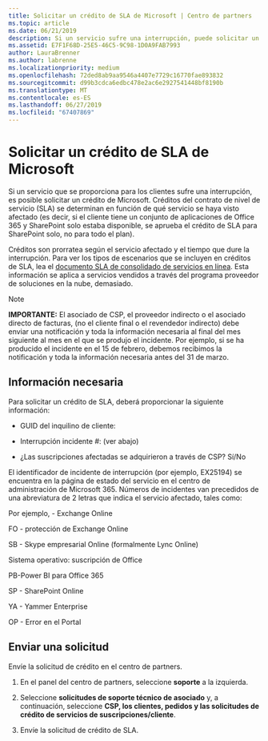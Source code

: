 ```yaml
---
title: Solicitar un crédito de SLA de Microsoft | Centro de partners
ms.topic: article
ms.date: 06/21/2019
description: Si un servicio sufre una interrupción, puede solicitar un crédito de SLA para su cliente.
ms.assetid: E7F1F68D-25E5-46C5-9C98-1D0A9FAB7993
author: LauraBrenner
ms.author: labrenne
ms.localizationpriority: medium
ms.openlocfilehash: 72ded8ab9aa9546a4407e7729c16770fae893832
ms.sourcegitcommit: d99b3cdca6edbc478e2ac6e2927541448bf8190b
ms.translationtype: MT
ms.contentlocale: es-ES
ms.lasthandoff: 06/27/2019
ms.locfileid: "67407869"
---
```

# <a name="request-an-sla-credit-from-microsoft"></a>Solicitar un crédito de SLA de Microsoft 

Si un servicio que se proporciona para los clientes sufre una interrupción, es posible solicitar un crédito de Microsoft. Créditos del contrato de nivel de servicio (SLA) se determinan en función de qué servicio se haya visto afectado (es decir, si el cliente tiene un conjunto de aplicaciones de Office 365 y SharePoint solo estaba disponible, se aprueba el crédito de SLA para SharePoint solo, no para todo el plan).

Créditos son prorratea según el servicio afectado y el tiempo que dure la interrupción. Para ver los tipos de escenarios que se incluyen en créditos de SLA, lea el [documento SLA de consolidado de servicios en línea](http://www.microsoftvolumelicensing.com/DocumentSearch.aspx?Mode=3&DocumentTypeId=37). Esta información se aplica a servicios vendidos a través del programa proveedor de soluciones en la nube, demasiado.

>[!Note]
>**IMPORTANTE:** El asociado de CSP, el proveedor indirecto o el asociado directo de facturas, (no el cliente final o el revendedor indirecto) debe enviar una notificación y toda la información necesaria al final del mes siguiente al mes en el que se produjo el incidente. Por ejemplo, si se ha producido el incidente en el 15 de febrero, debemos recibimos la notificación y toda la información necesaria antes del 31 de marzo. 

## <a name="required-information"></a>Información necesaria


Para solicitar un crédito de SLA, deberá proporcionar la siguiente información: 

- GUID del inquilino de cliente: 

- Interrupción incidente #: (ver abajo)

- ¿Las suscripciones afectadas se adquirieron a través de CSP? Sí/No

El identificador de incidente de interrupción (por ejemplo, EX25194) se encuentra en la página de estado del servicio en el centro de administración de Microsoft 365. Números de incidentes van precedidos de una abreviatura de 2 letras que indica el servicio afectado, tales como:

Por ejemplo, - Exchange Online

FO - protección de Exchange Online

SB - Skype empresarial Online (formalmente Lync Online)

Sistema operativo: suscripción de Office

PB-Power BI para Office 365

SP - SharePoint Online

YA - Yammer Enterprise

OP - Error en el Portal

## <a name="submit-a-request"></a>Enviar una solicitud

Envíe la solicitud de crédito en el centro de partners.

1. En el panel del centro de partners, seleccione **soporte** a la izquierda.

2. Seleccione **solicitudes de soporte técnico de asociado** y, a continuación, seleccione **CSP, los clientes, pedidos y las solicitudes de crédito de servicios de suscripciones/cliente**.

3. Envíe la solicitud de crédito de SLA.





